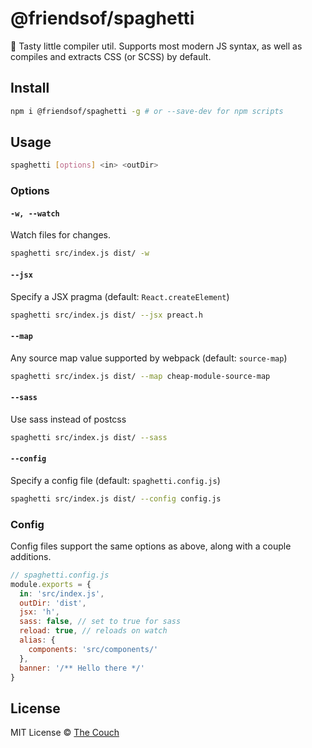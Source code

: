 # @friendsof/spaghetti
🍝 Tasty little compiler util. Supports most modern JS syntax, as well as compiles
and extracts CSS (or SCSS) by default.

## Install
```bash
npm i @friendsof/spaghetti -g # or --save-dev for npm scripts
```

## Usage
```bash
spaghetti [options] <in> <outDir>
```

### Options
#### `-w, --watch`
Watch files for changes.
```bash
spaghetti src/index.js dist/ -w
```

#### `--jsx`
Specify a JSX pragma (default: `React.createElement`)
```bash
spaghetti src/index.js dist/ --jsx preact.h
```

#### `--map`
Any source map value supported by webpack (default: `source-map`)
```bash
spaghetti src/index.js dist/ --map cheap-module-source-map
```

#### `--sass`
Use sass instead of postcss
```bash
spaghetti src/index.js dist/ --sass
```

#### `--config`
Specify a config file (default: `spaghetti.config.js`)
```bash
spaghetti src/index.js dist/ --config config.js
```

### Config
Config files support the same options as above, along with a couple additions.
```javascript
// spaghetti.config.js
module.exports = {
  in: 'src/index.js',
  outDir: 'dist',
  jsx: 'h',
  sass: false, // set to true for sass
  reload: true, // reloads on watch
  alias: {
    components: 'src/components/'
  },
  banner: '/** Hello there */'
}
```

## License
MIT License © [The Couch](https://thecouch.nyc)
